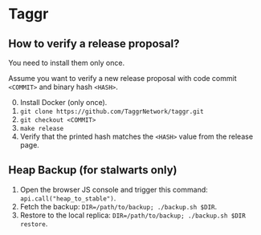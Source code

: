 # Taggr

## How to verify a release proposal?

You need to install them only once.

Assume you want to verify a new release proposal with code commit `<COMMIT>` and binary hash `<HASH>`.

0. Install Docker (only once).
1. `git clone https://github.com/TaggrNetwork/taggr.git`
2. `git checkout <COMMIT>`
3. `make release`
4. Verify that the printed hash matches the `<HASH>` value from the release page.

## Heap Backup (for stalwarts only)

1. Open the browser JS console and trigger this command: `api.call("heap_to_stable")`.
2. Fetch the backup: `DIR=/path/to/backup; ./backup.sh $DIR`.
3. Restore to the local replica: `DIR=/path/to/backup; ./backup.sh $DIR restore`.
